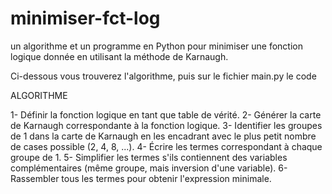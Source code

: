 # minimiser-fct-log
 un algorithme et un programme en Python pour minimiser une fonction logique donnée en utilisant la méthode de Karnaugh.
 
 Ci-dessous vous trouverez l'algorithme, puis sur le fichier main.py le code
 
 
 ALGORITHME
 
1- Définir la fonction logique en tant que table de vérité.
2- Générer la carte de Karnaugh correspondante à la fonction logique.
3- Identifier les groupes de 1 dans la carte de Karnaugh en les encadrant avec le plus petit nombre de cases possible (2, 4, 8, ...).
4- Écrire les termes correspondant à chaque groupe de 1.
5- Simplifier les termes s'ils contiennent des variables complémentaires (même groupe, mais inversion d'une variable).
6- Rassembler tous les termes pour obtenir l'expression minimale.
